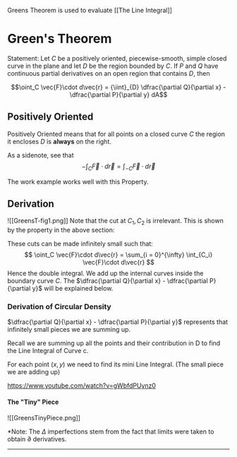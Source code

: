 Greens Theorem is used to evaluate [[The Line Integral]]

# Green's Theorem

Statement: Let $C$ be a positively oriented, piecewise-smooth, simple
closed curve in the plane and let $D$ be the region bounded by $C$. If $P$ and $Q$ have
continuous partial derivatives on an open region that contains $D$, then

$$\oint_C \vec{F}\cdot d\vec{r} = {\iint}_{D} \dfrac{\partial Q}{\partial x} - \dfrac{\partial P}{\partial y} dA$$

## Positively Oriented
 Positively Oriented means that for all points on a closed curve $C$ the region it encloses $D$ is **always** on the right. 
 
 As a sidenote, see that 
 $$
 -\int_C \vec{F}\cdot d\vec{r} = \int_{-C}\vec{F}\cdot d\vec{r}
$$

The work example works well with this Property. 

## Derivation
![[GreensT-fig1.png]]
Note that the cut at $C_1, C_2$ is irrelevant. This is shown by the property in the above section: 

These cuts can be made infinitely small such that:
$$
\oint_C \vec{F}\cdot d\vec{r} = \sum_{i = 0}^{\infty} \int_{C_i} \vec{F}\cdot d\vec{r}
$$
Hence the double integral. We add up the internal curves inside the boundary curve $C$. 
The $\dfrac{\partial Q}{\partial x} - \dfrac{\partial P}{\partial y}$ will be explained below.


### Derivation of Circular Density

 $\dfrac{\partial Q}{\partial x} - \dfrac{\partial P}{\partial y}$ represents that infinitely small pieces we are summing up.
 
 Recall we are summing up all the points and their contribution in D to find the Line Integral of Curve c.
 
 For each point $(x, y)$ we need to find its mini Line Integral. (The small piece we are adding up)
 
 https://www.youtube.com/watch?v=gWbfdPUynz0
 
 #### The "Tiny" Piece
 
![[GreensTinyPiece.png]]

*Note: The $\Delta$ imperfections stem from the fact that limits were taken to obtain $\partial$ derivatives.

---
